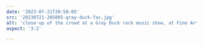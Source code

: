 ```yaml
---
date: '2023-07-21T20:58:05'
src: '20230721-205805-gray-duck-fac.jpg'
alt: 'close-up of the crowd at a Gray Duck rock music show, at Fine Arts Center'
aspect: '3:2'

---
```

